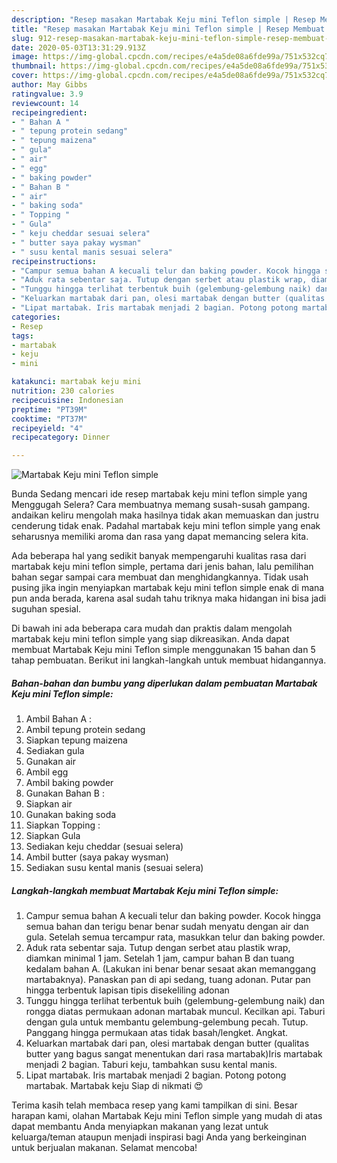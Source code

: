 ```yaml
---
description: "Resep masakan Martabak Keju mini Teflon simple | Resep Membuat Martabak Keju mini Teflon simple Yang Menggugah Selera"
title: "Resep masakan Martabak Keju mini Teflon simple | Resep Membuat Martabak Keju mini Teflon simple Yang Menggugah Selera"
slug: 912-resep-masakan-martabak-keju-mini-teflon-simple-resep-membuat-martabak-keju-mini-teflon-simple-yang-menggugah-selera
date: 2020-05-03T13:31:29.913Z
image: https://img-global.cpcdn.com/recipes/e4a5de08a6fde99a/751x532cq70/martabak-keju-mini-teflon-simple-foto-resep-utama.jpg
thumbnail: https://img-global.cpcdn.com/recipes/e4a5de08a6fde99a/751x532cq70/martabak-keju-mini-teflon-simple-foto-resep-utama.jpg
cover: https://img-global.cpcdn.com/recipes/e4a5de08a6fde99a/751x532cq70/martabak-keju-mini-teflon-simple-foto-resep-utama.jpg
author: May Gibbs
ratingvalue: 3.9
reviewcount: 14
recipeingredient:
- " Bahan A "
- " tepung protein sedang"
- " tepung maizena"
- " gula"
- " air"
- " egg"
- " baking powder"
- " Bahan B "
- " air"
- " baking soda"
- " Topping "
- " Gula"
- " keju cheddar sesuai selera"
- " butter saya pakay wysman"
- " susu kental manis sesuai selera"
recipeinstructions:
- "Campur semua bahan A kecuali telur dan baking powder. Kocok hingga semua bahan dan terigu benar benar sudah menyatu dengan air dan gula. Setelah semua tercampur rata, masukkan telur dan baking powder."
- "Aduk rata sebentar saja. Tutup dengan serbet atau plastik wrap, diamkan minimal 1 jam. Setelah 1 jam, campur bahan B dan tuang kedalam bahan A. (Lakukan ini benar benar sesaat akan memanggang martabaknya). Panaskan pan di api sedang, tuang adonan. Putar pan hingga terbentuk lapisan tipis disekeliling adonan"
- "Tunggu hingga terlihat terbentuk buih (gelembung-gelembung naik) dan rongga diatas permukaan adonan martabak muncul. Kecilkan api. Taburi dengan gula untuk membantu gelembung-gelembung pecah. Tutup. Panggang hingga permukaan atas tidak basah/lengket. Angkat."
- "Keluarkan martabak dari pan, olesi martabak dengan butter (qualitas butter yang bagus sangat menentukan dari rasa martabak)Iris martabak menjadi 2 bagian. Taburi keju, tambahkan susu kental manis."
- "Lipat martabak. Iris martabak menjadi 2 bagian. Potong potong martabak. Martabak keju Siap di nikmati 😍"
categories:
- Resep
tags:
- martabak
- keju
- mini

katakunci: martabak keju mini 
nutrition: 230 calories
recipecuisine: Indonesian
preptime: "PT39M"
cooktime: "PT37M"
recipeyield: "4"
recipecategory: Dinner

---
```



![Martabak Keju mini Teflon simple](https://img-global.cpcdn.com/recipes/e4a5de08a6fde99a/751x532cq70/martabak-keju-mini-teflon-simple-foto-resep-utama.jpg)

Bunda Sedang mencari ide resep martabak keju mini teflon simple yang Menggugah Selera? Cara membuatnya memang susah-susah gampang. andaikan keliru mengolah maka hasilnya tidak akan memuaskan dan justru cenderung tidak enak. Padahal martabak keju mini teflon simple yang enak seharusnya memiliki aroma dan rasa yang dapat memancing selera kita.



Ada beberapa hal yang sedikit banyak mempengaruhi kualitas rasa dari martabak keju mini teflon simple, pertama dari jenis bahan, lalu pemilihan bahan segar sampai cara membuat dan menghidangkannya. Tidak usah pusing jika ingin menyiapkan martabak keju mini teflon simple enak di mana pun anda berada, karena asal sudah tahu triknya maka hidangan ini bisa jadi suguhan spesial.


Di bawah ini ada beberapa cara mudah dan praktis dalam mengolah martabak keju mini teflon simple yang siap dikreasikan. Anda dapat membuat Martabak Keju mini Teflon simple menggunakan 15 bahan dan 5 tahap pembuatan. Berikut ini langkah-langkah untuk membuat hidangannya.

<!--inarticleads1-->

##### Bahan-bahan dan bumbu yang diperlukan dalam pembuatan Martabak Keju mini Teflon simple:

1. Ambil  Bahan A :
1. Ambil  tepung protein sedang
1. Siapkan  tepung maizena
1. Sediakan  gula
1. Gunakan  air
1. Ambil  egg
1. Ambil  baking powder
1. Gunakan  Bahan B :
1. Siapkan  air
1. Gunakan  baking soda
1. Siapkan  Topping :
1. Siapkan  Gula
1. Sediakan  keju cheddar (sesuai selera)
1. Ambil  butter (saya pakay wysman)
1. Sediakan  susu kental manis (sesuai selera)




<!--inarticleads2-->

##### Langkah-langkah membuat Martabak Keju mini Teflon simple:

1. Campur semua bahan A kecuali telur dan baking powder. Kocok hingga semua bahan dan terigu benar benar sudah menyatu dengan air dan gula. Setelah semua tercampur rata, masukkan telur dan baking powder.
1. Aduk rata sebentar saja. Tutup dengan serbet atau plastik wrap, diamkan minimal 1 jam. Setelah 1 jam, campur bahan B dan tuang kedalam bahan A. (Lakukan ini benar benar sesaat akan memanggang martabaknya). Panaskan pan di api sedang, tuang adonan. Putar pan hingga terbentuk lapisan tipis disekeliling adonan
1. Tunggu hingga terlihat terbentuk buih (gelembung-gelembung naik) dan rongga diatas permukaan adonan martabak muncul. Kecilkan api. Taburi dengan gula untuk membantu gelembung-gelembung pecah. Tutup. Panggang hingga permukaan atas tidak basah/lengket. Angkat.
1. Keluarkan martabak dari pan, olesi martabak dengan butter (qualitas butter yang bagus sangat menentukan dari rasa martabak)Iris martabak menjadi 2 bagian. Taburi keju, tambahkan susu kental manis.
1. Lipat martabak. Iris martabak menjadi 2 bagian. Potong potong martabak. Martabak keju Siap di nikmati 😍




Terima kasih telah membaca resep yang kami tampilkan di sini. Besar harapan kami, olahan Martabak Keju mini Teflon simple yang mudah di atas dapat membantu Anda menyiapkan makanan yang lezat untuk keluarga/teman ataupun menjadi inspirasi bagi Anda yang berkeinginan untuk berjualan makanan. Selamat mencoba!
